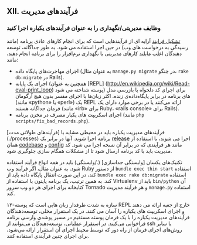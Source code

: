 ## XII. فرآیندهای مدیریت
### وظایف مدیریتی/نگهداری را به عنوان فرآیندهای یکباره اجرا کنید

[تشکیل فرایند](./concurrency) آرایه ای از فرآیندهایی است که برای انجام کارهای عادی برنامه (مانند رسیدگی به درخواست های وب) در حین اجرا استفاده می شود. به طور جداگانه، توسعه دهندگان اغلب مایلند کارهای مدیریتی یا نگهداری نرم‌افزار را برای برنامه انجام دهند، مانند:

* اجرای مهاجرت‌های پایگاه داده (به عنوان مثال `manage.py migrate` در جنگو، `rake db:migrate` در Rails).
* اجرای یک پایانه (همچنین به عنوان [REPL] (http://en.wikipedia.org/wiki/Read-eval-print_loop) پوسته شناخته می شود) برای اجرای کد دلخواه یا بازرسی مدل های برنامه در برابر پایگاه‌داده‌ی زنده. اکثر زبان‌ها با اجرای مفسر بدون هیچ آرگومان (مانند «python» یا «perl») یک REPL ارائه می‌کنند یا در برخی موارد دارای یک فرمان جداگانه هستند (مانند «irb» برای Ruby، «rails console» برای Rails).
* اجرای اسکریپت های یکبار مصرف در مخزن برنامه (مانند `php scripts/fix_bad_records.php`).

فرآیندهای مدیریت یکباره باید در محیطی مشابه با [فرآیندهای طولانی مدت] (./processes) برنامه اجرا شوند. آنها در برابر یک [release](./build-release-run) اجرا می شوند، با استفاده از همان [codebase](./codebase) و [config](./config) مانند هر فرآیندی که در برابر آن نسخه اجرا می شود. کد مدیریت باید با کد برنامه ارسال شود تا از مشکلات همگام سازی جلوگیری شود.

تکنیک‌های یکسان [وابستگی جداسازی] (./وابستگی) باید در همه انواع فرآیند استفاده شود. به عنوان مثال، اگر فرآیند وب Ruby از دستور `bundle exec thin start` استفاده کند، در این صورت انتقال پایگاه داده باید از `bundle exec rake db:migrate` استفاده کند. به همین ترتیب، یک برنامه پایتون با استفاده از Virtualenv باید از `bin/python` آن کتابخانه برای اجرای هر دو وب سرور Tornado و هر فرآیند مدیریت `manage.py` استفاده کند.

۱۲-سازه به شدت طرفدار زبان هایی است که پوسته REPL خارج از جعبه ارائه می دهند و اجرای اسکریپت های یکباره را آسان می کنند. در یک استقرار محلی، توسعه‌دهندگان فرآیندهای مدیریت یکباره را با یک فرمان پوسته مستقیم در مسیر پوشه‌ی وارسی برنامه فراخوانی می‌کنند. در استقرار عملیاتی، توسعه‌دهندگان می‌توانند از ssh یا سایر روش‌های اجرای فرمان از راه دور که توسط محیط اجرای آن استقرار ارائه می‌شود، برای اجرای چنین فرآیندی استفاده کنند.